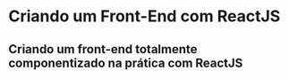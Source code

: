 # Criando um Front-End com ReactJS

## Criando um front-end totalmente componentizado na prática com ReactJS
